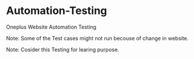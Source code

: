 # Automation-Testing
Oneplus Website Automation Testing

Note: Some of the Test cases might not run becouse of change in website.

Note: Cosider this Testing for learing purpose.
